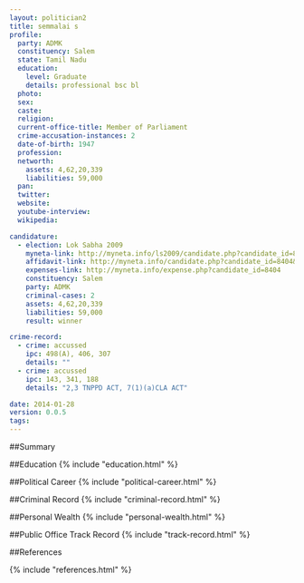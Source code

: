 ```yaml
---
layout: politician2
title: semmalai s
profile: 
  party: ADMK
  constituency: Salem
  state: Tamil Nadu
  education: 
    level: Graduate
    details: professional bsc bl
  photo: 
  sex: 
  caste: 
  religion: 
  current-office-title: Member of Parliament
  crime-accusation-instances: 2
  date-of-birth: 1947
  profession: 
  networth: 
    assets: 4,62,20,339
    liabilities: 59,000
  pan: 
  twitter: 
  website: 
  youtube-interview: 
  wikipedia: 

candidature: 
  - election: Lok Sabha 2009
    myneta-link: http://myneta.info/ls2009/candidate.php?candidate_id=8404
    affidavit-link: http://myneta.info/candidate.php?candidate_id=8404&scan=original
    expenses-link: http://myneta.info/expense.php?candidate_id=8404
    constituency: Salem 
    party: ADMK
    criminal-cases: 2
    assets: 4,62,20,339
    liabilities: 59,000
    result: winner 

crime-record: 
  - crime: accussed
    ipc: 498(A), 406, 307
    details: "" 
  - crime: accussed
    ipc: 143, 341, 188
    details: "2,3 TNPPD ACT, 7(1)(a)CLA ACT" 

date: 2014-01-28
version: 0.0.5
tags: 
---
```

##Summary


##Education
{% include "education.html" %}


##Political Career
{% include "political-career.html" %}


##Criminal Record
{% include "criminal-record.html" %}


##Personal Wealth
{% include "personal-wealth.html" %}


##Public Office Track Record
{% include "track-record.html" %}


##References


{% include "references.html" %}